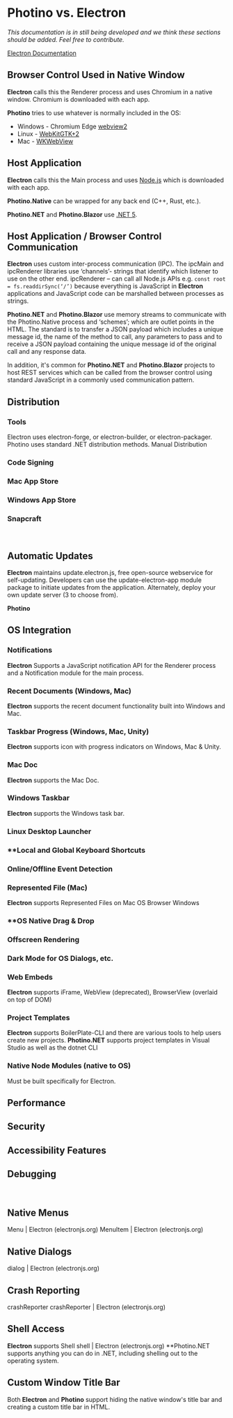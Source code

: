 # Photino vs. Electron

*This documentation is in still being developed and we think these sections should be added. Feel free to contribute.*

[Electron Documentation]( https://electronjs.org/docs )

## Browser Control Used in Native Window
**Electron** calls this the Renderer process and uses Chromium in a native window. Chromium is downloaded with each app. 

**Photino** tries to use whatever is normally included in the OS: 
* Windows - Chromium Edge [webview2]( https://docs.microsoft.com/en-us/microsoft-edge/webview2/?ranMID=24542&ranEAID=je6NUbpObpQ&ranSiteID=je6NUbpObpQ-T5b4unLww4VC4k9j9e_XIQ&epi=je6NUbpObpQ-T5b4unLww4VC4k9j9e_XIQ&irgwc=1&OCID=AID2000142_aff_7593_1243925&tduid=(ir__jmet23akugkftm1hkk0sohzibm2xpj1pijghddor00)(7593)(1243925)(je6NUbpObpQ-T5b4unLww4VC4k9j9e_XIQ)()&irclickid=_jmet23akugkftm1hkk0sohzibm2xpj1pijghddor00 ) 
* Linux - [WebKitGTK+2]( https://webkitgtk.org/ ) 
* Mac - [WKWebView]( https://developer.apple.com/documentation/webkit/wkwebview )

## Host Application
**Electron** calls this the Main process and uses [Node.js]( https://nodejs.org/en/ ) which is downloaded with each app. 

**Photino.Native** can be wrapped for any back end (C++, Rust, etc.).

**<span>Photino.</span>NET** and **Photino.Blazor** use [.NET 5]( https://dotnet.microsoft.com/ ).

## Host Application / Browser Control Communication
**Electron** uses custom inter-process communication (IPC). The ipcMain and ipcRenderer libraries use ‘channels’- strings that identify which listener to use on the other end. ipcRenderer – can call all Node.js APIs e.g. `const root = fs.readdirSync(‘/’)` because everything is JavaScript in **Electron** applications and JavaScript code can be marshalled between processes as strings.

**<span>Photino.</span>NET** and **Photino.Blazor** use memory streams to communicate with the Photino.Native process and ‘schemes’; which are outlet points in the HTML. The standard is to transfer a JSON payload which includes a unique message id, the name of the method to call, any parameters to pass and to receive a JSON payload containing the unique message id of the original call and any response data.

In addition, it's common for **<span>Photino.</span>NET** and **Photino.Blazor** projects to host REST services which can be called from the browser control using standard JavaScript in a commonly used communication pattern.
<br>

## Distribution
### Tools
Electron uses electron-forge, or electron-builder, or electron-packager. Photino uses standard .NET distribution methods.
Manual Distribution

### Code Signing

### Mac App Store

### Windows App Store

### Snapcraft
<br>

## Automatic Updates
**Electron** maintains update.electron.js, free open-source webservice for self-updating. Developers can use the update-electron-app module package to initiate updates from the application. Alternately, deploy your own update server (3 to choose from). 

**Photino**
<br>

## OS Integration
### Notifications
**Electron** Supports a JavaScript notification API for the Renderer process and a Notification module for the main process.

### Recent Documents (Windows, Mac)
**Electron** supports the recent document functionality built into Windows and Mac.

### Taskbar Progress (Windows, Mac, Unity)
**Electron** supports icon with progress indicators on Windows, Mac & Unity.

### Mac Doc
**Electron** supports the Mac Doc.

### Windows Taskbar
**Electron** supports the Windows task bar.

### Linux Desktop Launcher

### **Local and Global Keyboard Shortcuts

### Online/Offline Event Detection

### Represented File (Mac)
**Electron** supports Represented Files on Mac OS Browser Windows

### **OS Native Drag & Drop

### Offscreen Rendering

### Dark Mode for OS Dialogs, etc.

### Web Embeds
**Electron** supports iFrame, WebView (deprecated), BrowserView (overlaid on top of DOM)

### Project Templates
**Electron** supports BoilerPlate-CLI and there are various tools to help users create new projects.
**<span>Photino.</span>NET** supports project templates in Visual Studio as well as the dotnet CLI

### Native Node Modules (native to OS)
Must be built specifically for Electron. 

## Performance

## Security

## Accessibility Features

## Debugging
<br>

## Native Menus
Menu | Electron (electronjs.org)  MenuItem | Electron (electronjs.org)

## Native Dialogs
dialog | Electron (electronjs.org)

## Crash Reporting
crashReporter
crashReporter | Electron (electronjs.org)

## Shell Access
**Electron** supports Shell shell | Electron (electronjs.org)
**<span>Photino.</span>NET supports anything you can do in .NET, including shelling out to the operating system.

## Custom Window Title Bar
Both **Electron** and **Photino** support hiding the native window's title bar and creating a custom title bar in HTML.
